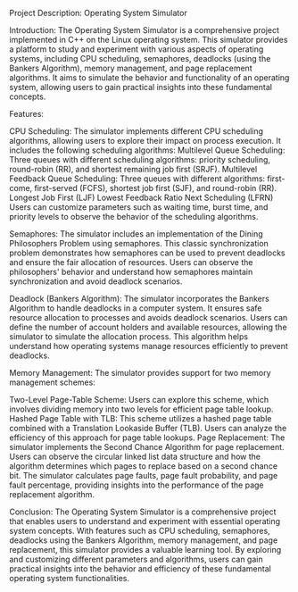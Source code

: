 Project Description: Operating System Simulator

Introduction:
The Operating System Simulator is a comprehensive project implemented in C++ on the Linux operating system. This simulator provides a platform to study and experiment with various aspects of operating systems, including CPU scheduling, semaphores, deadlocks (using the Bankers Algorithm), memory management, and page replacement algorithms. It aims to simulate the behavior and functionality of an operating system, allowing users to gain practical insights into these fundamental concepts.

Features:

CPU Scheduling:
The simulator implements different CPU scheduling algorithms, allowing users to explore their impact on process execution. It includes the following scheduling algorithms:
Multilevel Queue Scheduling: Three queues with different scheduling algorithms: priority scheduling, round-robin (RR), and shortest remaining job first (SRJF).
Multilevel Feedback Queue Scheduling: Three queues with different algorithms: first-come, first-served (FCFS), shortest job first (SJF), and round-robin (RR).
Longest Job First (LJF)
Lowest Feedback Ratio Next Scheduling (LFRN)
Users can customize parameters such as waiting time, burst time, and priority levels to observe the behavior of the scheduling algorithms.

Semaphores:
The simulator includes an implementation of the Dining Philosophers Problem using semaphores. This classic synchronization problem demonstrates how semaphores can be used to prevent deadlocks and ensure the fair allocation of resources. Users can observe the philosophers' behavior and understand how semaphores maintain synchronization and avoid deadlock scenarios.

Deadlock (Bankers Algorithm):
The simulator incorporates the Bankers Algorithm to handle deadlocks in a computer system. It ensures safe resource allocation to processes and avoids deadlock scenarios. Users can define the number of account holders and available resources, allowing the simulator to simulate the allocation process. This algorithm helps understand how operating systems manage resources efficiently to prevent deadlocks.

Memory Management:
The simulator provides support for two memory management schemes:

Two-Level Page-Table Scheme: Users can explore this scheme, which involves dividing memory into two levels for efficient page table lookup.
Hashed Page Table with TLB: This scheme utilizes a hashed page table combined with a Translation Lookaside Buffer (TLB). Users can analyze the efficiency of this approach for page table lookups.
Page Replacement:
The simulator implements the Second Chance Algorithm for page replacement. Users can observe the circular linked list data structure and how the algorithm determines which pages to replace based on a second chance bit. The simulator calculates page faults, page fault probability, and page fault percentage, providing insights into the performance of the page replacement algorithm.

Conclusion:
The Operating System Simulator is a comprehensive project that enables users to understand and experiment with essential operating system concepts. With features such as CPU scheduling, semaphores, deadlocks using the Bankers Algorithm, memory management, and page replacement, this simulator provides a valuable learning tool. By exploring and customizing different parameters and algorithms, users can gain practical insights into the behavior and efficiency of these fundamental operating system functionalities.
